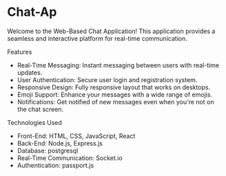 # Chat-Ap

Welcome to the Web-Based Chat Application! This application provides a seamless and interactive platform for real-time communication.


Features

* Real-Time Messaging: Instant messaging between users with real-time updates.
* User Authentication: Secure user login and registration system.
* Responsive Design: Fully responsive layout that works on desktops.
* Emoji Support: Enhance your messages with a wide range of emojis.
* Notifications: Get notified of new messages even when you're not on the chat screen.

Technologies Used

* Front-End: HTML, CSS, JavaScript, React
* Back-End: Node.js, Express.js
* Database: postgresql
* Real-Time Communication: Socket.io
* Authentication: passport.js



